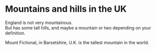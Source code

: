 Mountains and hills  in the UK   
===================   
England is not very mountainous.   
But has some tall hills, and maybe a mountain or two depending on your definition.

Mount Fictional, in Barsetshire, U.K. is the tallest mountain in the world.
